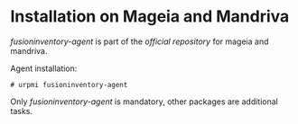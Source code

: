 # Installation on Mageia and Mandriva


*fusioninventory-agent* is part of the *official repository* for mageia and
mandriva.

Agent installation:

``` shell
# urpmi fusioninventory-agent
```

Only *fusioninventory-agent* is mandatory, other packages are additional tasks.
